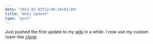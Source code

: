 ```yaml
---
date: "2021-01-03T12:06:10+01:00"
title: "Wiki update"
type: "post"
---
```


Just pushed the first update to my [wiki](https://wiki.hjertnes.website) in a while. I now use my custom roam-like [clone](https://wiki.hjertnes.website).
